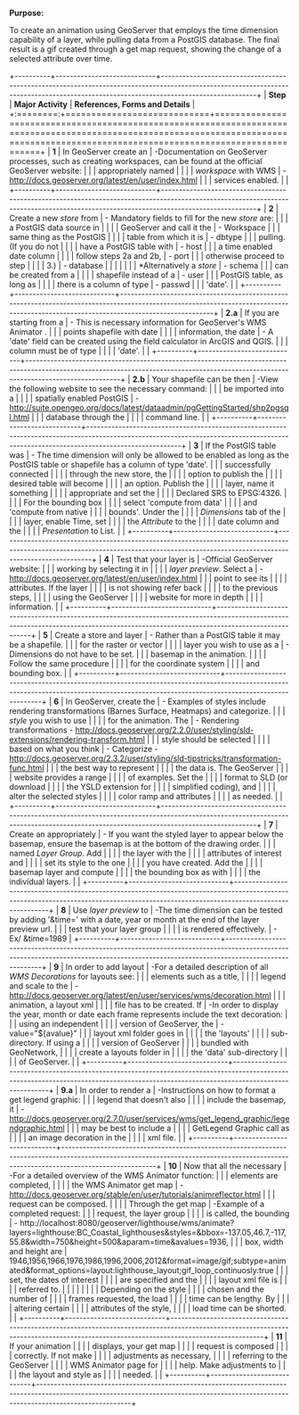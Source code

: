 **Purpose:**

To create an animation using GeoServer that employs the time dimension
capability of a layer, while pulling data from a PostGIS database. The
final result is a gif created through a get map request, showing the
change of a selected attribute over time.

+----------+----------------------------+--------------------------------------------------------------------------------------------------------------------------------------------------------------------------------------+
| **Step** | **Major Activity**         | **References, Forms and Details**                                                                                                                                                    |
+:========:+============================+======================================================================================================================================================================================+
| **1**    | In GeoServer create an     | -Documentation on GeoServer processes, such as creating workspaces, can be found at the official GeoServer website:                                                                  |
|          | appropriately named        |                                                                                                                                                                                      |
|          | *workspace* with WMS       | - http://docs.geoserver.org/latest/en/user/index.html                                                                                                                                |
|          | services enabled.          |                                                                                                                                                                                      |
+----------+----------------------------+--------------------------------------------------------------------------------------------------------------------------------------------------------------------------------------+
| **2**    | Create a new *store* from  | - Mandatory fields to fill for the new *store* are:                                                                                                                                  |
|          | a PostGIS data source in   |                                                                                                                                                                                      |
|          | GeoServer and call it the  |   - Workspace                                                                                                                                                                        |
|          | same thing as the PostGIS  |                                                                                                                                                                                      |
|          | table from which it is     |   - dbtype                                                                                                                                                                           |
|          | pulling. (If you do not    |                                                                                                                                                                                      |
|          | have a PostGIS table with  |   - host                                                                                                                                                                             |
|          | a time enabled date column |                                                                                                                                                                                      |
|          | follow steps 2a and 2b,    |   - port                                                                                                                                                                             |
|          | otherwise proceed to step  |                                                                                                                                                                                      |
|          | 3.)                        |   - database                                                                                                                                                                         |
|          |                            |                                                                                                                                                                                      |
|          | \*Alternatively a *store*  |   - schema                                                                                                                                                                           |
|          | can be created from a      |                                                                                                                                                                                      |
|          | shapefile instead of a     |   - user                                                                                                                                                                             |
|          | PostGIS table, as long as  |                                                                                                                                                                                      |
|          | there is a column of type  |   - passwd                                                                                                                                                                           |
|          | 'date'.                    |                                                                                                                                                                                      |
+----------+----------------------------+--------------------------------------------------------------------------------------------------------------------------------------------------------------------------------------+
| **2.a**  | If you are starting from a | - This is necessary information for GeoServer's WMS Animator .                                                                                                                       |
|          | points shapefile with date |                                                                                                                                                                                      |
|          | information, the date      | - A 'date' field can be created using the field calculator in ArcGIS and QGIS.                                                                                                       |
|          | column must be of type     |                                                                                                                                                                                      |
|          | 'date'.                    |                                                                                                                                                                                      |
+----------+----------------------------+--------------------------------------------------------------------------------------------------------------------------------------------------------------------------------------+
| **2.b**  | Your shapefile can be then | -View the following website to see the necessary command:                                                                                                                            |
|          | be imported into a         |                                                                                                                                                                                      |
|          | spatially enabled PostGIS  | - http://suite.opengeo.org/docs/latest/dataadmin/pgGettingStarted/shp2pgsql.html                                                                                                     |
|          | database through the       |                                                                                                                                                                                      |
|          | command line.              |                                                                                                                                                                                      |
+----------+----------------------------+--------------------------------------------------------------------------------------------------------------------------------------------------------------------------------------+
| **3**    | If the PostGIS table was   | - The time dimension will only be allowed to be enabled as long as the PostGIS table or shapefile has a column of type 'date'.                                                       |
|          | successfully connected     |                                                                                                                                                                                      |
|          | through the new store, the |                                                                                                                                                                                      |
|          | option to publish the      |                                                                                                                                                                                      |
|          | desired table will become  |                                                                                                                                                                                      |
|          | an option. Publish the     |                                                                                                                                                                                      |
|          | layer, name it something   |                                                                                                                                                                                      |
|          | appropriate and set the    |                                                                                                                                                                                      |
|          | Declared SRS to EPSG:4326. |                                                                                                                                                                                      |
|          | For the bounding box       |                                                                                                                                                                                      |
|          | select 'compute from data' |                                                                                                                                                                                      |
|          | and 'compute from native   |                                                                                                                                                                                      |
|          | bounds'. Under the         |                                                                                                                                                                                      |
|          | *Dimensions* tab of the    |                                                                                                                                                                                      |
|          | layer, enable Time, set    |                                                                                                                                                                                      |
|          | the *Attribute* to the     |                                                                                                                                                                                      |
|          | date column and the        |                                                                                                                                                                                      |
|          | *Presentation* to List.    |                                                                                                                                                                                      |
+----------+----------------------------+--------------------------------------------------------------------------------------------------------------------------------------------------------------------------------------+
| **4**    | Test that your layer is    | -Official GeoServer website:                                                                                                                                                         |
|          | working by selecting it in |                                                                                                                                                                                      |
|          | *layer preview*. Select a  | - http://docs.geoserver.org/latest/en/user/index.html                                                                                                                                |
|          | point to see its           |                                                                                                                                                                                      |
|          | attributes. If the layer   |                                                                                                                                                                                      |
|          | is not showing refer back  |                                                                                                                                                                                      |
|          | to the previous steps,     |                                                                                                                                                                                      |
|          | using the GeoServer        |                                                                                                                                                                                      |
|          | website for more in depth  |                                                                                                                                                                                      |
|          | information.               |                                                                                                                                                                                      |
+----------+----------------------------+--------------------------------------------------------------------------------------------------------------------------------------------------------------------------------------+
| **5**    | Create a store and layer   | - Rather than a PostGIS table it may be a shapefile.                                                                                                                                 |
|          | for the raster or vector   |                                                                                                                                                                                      |
|          | layer you wish to use as a | - Dimensions do not have to be set.                                                                                                                                                  |
|          | basemap in the animation.  |                                                                                                                                                                                      |
|          | Follow the same procedure  |                                                                                                                                                                                      |
|          | for the coordinate system  |                                                                                                                                                                                      |
|          | and bounding box.          |                                                                                                                                                                                      |
+----------+----------------------------+--------------------------------------------------------------------------------------------------------------------------------------------------------------------------------------+
| **6**    | In GeoServer, create the   | - Examples of styles include rendering transformations (Barnes Surface, Heatmaps) and categorize.                                                                                    |
|          | *style* you wish to use    |                                                                                                                                                                                      |
|          | for the animation. The     | - Rendering transformations - <http://docs.geoserver.org/2.2.0/user/styling/sld-extensions/rendering-transform.html>                                                                 |
|          | style should be selected   |                                                                                                                                                                                      |
|          | based on what you think    | - Categorize - http://docs.geoserver.org/2.3.2/user/styling/sld-tipstricks/transformation-func.html                                                                                  |
|          | the best way to represent  |                                                                                                                                                                                      |
|          | the data is. The GeoServer |                                                                                                                                                                                      |
|          | website provides a range   |                                                                                                                                                                                      |
|          | of examples. Set the       |                                                                                                                                                                                      |
|          | format to SLD (or download |                                                                                                                                                                                      |
|          | the YSLD extension for     |                                                                                                                                                                                      |
|          | simplified coding), and    |                                                                                                                                                                                      |
|          | alter the selected styles  |                                                                                                                                                                                      |
|          | color ramp and attributes  |                                                                                                                                                                                      |
|          | as needed.                 |                                                                                                                                                                                      |
+----------+----------------------------+--------------------------------------------------------------------------------------------------------------------------------------------------------------------------------------+
| **7**    | Create an appropriately    | - If you want the styled layer to appear below the basemap, ensure the basemap is at the bottom of the drawing order.                                                                |
|          | named *Layer Group*. Add   |                                                                                                                                                                                      |
|          | the layer with the         |                                                                                                                                                                                      |
|          | attributes of interest and |                                                                                                                                                                                      |
|          | set its style to the one   |                                                                                                                                                                                      |
|          | you have created. Add the  |                                                                                                                                                                                      |
|          | basemap layer and compute  |                                                                                                                                                                                      |
|          | the bounding box as with   |                                                                                                                                                                                      |
|          | the individual layers.     |                                                                                                                                                                                      |
+----------+----------------------------+--------------------------------------------------------------------------------------------------------------------------------------------------------------------------------------+
| **8**    | Use *layer preview* to     | -The time dimension can be tested by adding '&time=' with a date, year or month at the end of the layer preview url.                                                                 |
|          | test that your layer group |                                                                                                                                                                                      |
|          | is rendered effectively.   | - Ex/ &time=1989                                                                                                                                                                     |
+----------+----------------------------+--------------------------------------------------------------------------------------------------------------------------------------------------------------------------------------+
| **9**    | In order to add layout     | -For a detailed description of all *WMS Decorations* for layouts see:                                                                                                                |
|          | elements such as a title,  |                                                                                                                                                                                      |
|          | legend and scale to the    | - <http://docs.geoserver.org/latest/en/user/services/wms/decoration.html>                                                                                                            |
|          | animation, a layout xml    |                                                                                                                                                                                      |
|          | file has to be created. If | -In order to display the year, month or date each frame represents include the text decoration:                                                                                      |
|          | using an independent       |                                                                                                                                                                                      |
|          | version of GeoServer, the  | - value=\"\${avalue}\"                                                                                                                                                               |
|          | layout xml folder goes in  |                                                                                                                                                                                      |
|          | the 'layouts'              |                                                                                                                                                                                      |
|          | sub-directory. If using a  |                                                                                                                                                                                      |
|          | version of GeoServer       |                                                                                                                                                                                      |
|          | bundled with GeoNetwork,   |                                                                                                                                                                                      |
|          | create a layouts folder in |                                                                                                                                                                                      |
|          | the 'data' sub-directory   |                                                                                                                                                                                      |
|          | of GeoServer.              |                                                                                                                                                                                      |
+----------+----------------------------+--------------------------------------------------------------------------------------------------------------------------------------------------------------------------------------+
| **9.a**  | In order to render a       | -Instructions on how to format a get legend graphic:                                                                                                                                 |
|          | legend that doesn't also   |                                                                                                                                                                                      |
|          | include the basemap, it    | - http://docs.geoserver.org/2.7.0/user/services/wms/get_legend_graphic/legendgraphic.html                                                                                            |
|          | may be best to include a   |                                                                                                                                                                                      |
|          | GetLegend Graphic call as  |                                                                                                                                                                                      |
|          | an image decoration in the |                                                                                                                                                                                      |
|          | xml file.                  |                                                                                                                                                                                      |
+----------+----------------------------+--------------------------------------------------------------------------------------------------------------------------------------------------------------------------------------+
| **10**   | Now that all the necessary | -For a detailed overview of the WMS Animator function:                                                                                                                               |
|          | elements are completed,    |                                                                                                                                                                                      |
|          | the WMS Animator get map   | - http://docs.geoserver.org/stable/en/user/tutorials/animreflector.html                                                                                                              |
|          | request can be composed.   |                                                                                                                                                                                      |
|          | Through the get map        | -Example of a completed request:                                                                                                                                                     |
|          | request, the layer group   |                                                                                                                                                                                      |
|          | is called, the bounding    | - http://localhost:8080/geoserver/lighthouse/wms/animate?layers=lighthouse:BC_Coastal_lighthouses&styles=&bbox=-137.05,46.7,-117,55.8&width=750&height=500&aparam=time&avalues=1936, |
|          | box, width and height are  |   1946,1956,1966,1976,1986,1996,2006,2012&format=image/gif;subtype=animated&format_options=layout:lighthouse_layout;gif_loop_continuosly:true                                        |
|          | set, the dates of interest |                                                                                                                                                                                      |
|          | are specified and the      |                                                                                                                                                                                      |
|          | layout xml file is         |                                                                                                                                                                                      |
|          | referred to.               |                                                                                                                                                                                      |
|          |                            |                                                                                                                                                                                      |
|          | Depending on the style     |                                                                                                                                                                                      |
|          | chosen and the number of   |                                                                                                                                                                                      |
|          | frames requested, the load |                                                                                                                                                                                      |
|          | time can be lengthy. By    |                                                                                                                                                                                      |
|          | altering certain           |                                                                                                                                                                                      |
|          | attributes of the style,   |                                                                                                                                                                                      |
|          | load time can be shorted.  |                                                                                                                                                                                      |
+----------+----------------------------+--------------------------------------------------------------------------------------------------------------------------------------------------------------------------------------+
| **11**   | If your animation          |                                                                                                                                                                                      |
|          | displays, your get map     |                                                                                                                                                                                      |
|          | request is composed        |                                                                                                                                                                                      |
|          | correctly. If not make     |                                                                                                                                                                                      |
|          | adjustments as necessary,  |                                                                                                                                                                                      |
|          | referring to the GeoServer |                                                                                                                                                                                      |
|          | WMS Animator page for      |                                                                                                                                                                                      |
|          | help. Make adjustments to  |                                                                                                                                                                                      |
|          | the layout and style as    |                                                                                                                                                                                      |
|          | needed.                    |                                                                                                                                                                                      |
+----------+----------------------------+--------------------------------------------------------------------------------------------------------------------------------------------------------------------------------------+
